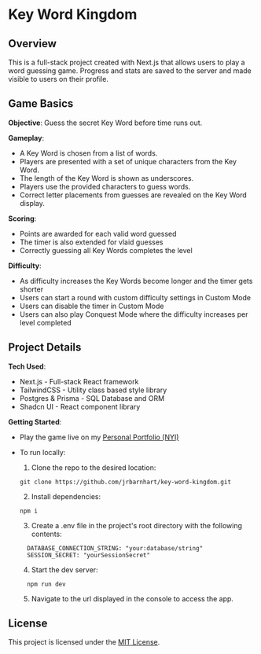 # Key Word Kingdom

## Overview

This is a full-stack project created with Next.js that allows users to play a word guessing game. Progress and stats are saved to the server and made visible to users on their profile.

## Game Basics

**Objective**: Guess the secret Key Word before time runs out.

**Gameplay**:

- A Key Word is chosen from a list of words.
- Players are presented with a set of unique characters from the Key Word.
- The length of the Key Word is shown as underscores.
- Players use the provided characters to guess words.
- Correct letter placements from guesses are revealed on the Key Word display.

**Scoring**:

- Points are awarded for each valid word guessed
- The timer is also extended for vlaid guesses
- Correctly guessing all Key Words completes the level

**Difficulty**:

- As difficulty increases the Key Words become longer and the timer gets shorter
- Users can start a round with custom difficulty settings in Custom Mode
- Users can disable the timer in Custom Mode
- Users can also play Conquest Mode where the difficulty increases per level completed

## Project Details

**Tech Used**:

- Next.js - Full-stack React framework
- TailwindCSS - Utility class based style library
- Postgres & Prisma - SQL Database and ORM
- Shadcn UI - React component library

**Getting Started**:

- Play the game live on my [Personal Portfolio (NYI)](https://www.joshuarbarnhart.com)

- To run locally:
  1. Clone the repo to the desired location:
  ```
  git clone https://github.com/jrbarnhart/key-word-kingdom.git
  ```
  2. Install dependencies:
  ```
  npm i
  ```
  3. Create a .env file in the project's root directory with the following contents:
  ```
    DATABASE_CONNECTION_STRING: "your:database/string"
    SESSION_SECRET: "yourSessionSecret"
  ```
  4. Start the dev server:
  ```
    npm run dev
  ```
  5. Navigate to the url displayed in the console to access the app.

## License

This project is licensed under the [MIT License](LICENSE).

